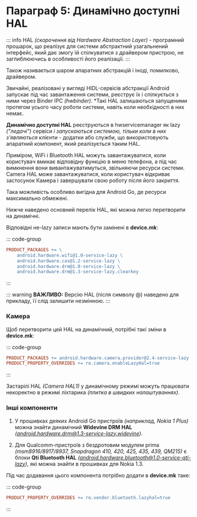 # Параграф 5: Динамічно доступні HAL

::: info 
HAL *(скорочення від Hardware Abstraction Layer)* - програмний прошарок, що реалізує для системи абстрактний узагальнений інтерфейс, який дає змогу їй спілкуватися з драйвером пристрою, не заглиблюючись в особливості його реалізації.
:::

Також називається шаром апаратних абстракцій і іноді, помилково, драйвером.

Звичайні, реалізовані у вигляді HIDL-сервісів абстракції Android запускає під час завантаження системи, реєструє їх і спілкується з ними через Binder IPC *(hwbinder)*. *Такі HAL залишаються запущеними протягом усього часу роботи системи, навіть коли необхідності в них немає.

**Динамічно доступні HAL** реєструються в hwservicemanager як lazy *("ледачі")* сервіси *і запускаються системою, тільки коли в них з'являються клієнти* - додатки або служби, що використовують апаратний компонент, який реалізується таким HAL.

Приміром, WiFi і Bluetooth HAL можуть завантажуватися, коли користувач вмикає відповідну функцію в меню телефона, а під час вимкнення вони вивантажуватимуться, звільняючи ресурси системи. Camera HAL може завантажуватися, коли користувач відкриває застосунок Камера і завершувати свою роботу після його закриття.

Така можливість особливо вигідна для Android Go, де ресурси максимально обмежені.

Нижче наведено основний перелік HAL, які можна легко перетворити на динамічні.

Відповідні не-lazy записи мають бути замінені в **device.mk**:

::: code-group
```makefile [device.mk]
PRODUCT_PACKAGES += \
    android.hardware.wifi@1.0-service-lazy \
    android.hardware.cas@1.2-service-lazy \
    android.hardware.drm@1.0-service-lazy \
    android.hardware.drm@1.3-service-lazy.clearkey
```
:::

::: warning **ВАЖЛИВО:**
Версію HAL (після символу @) наведено для прикладу, її слід залишити незмінною.
:::

### Камера 

Щоб перетворити цей HAL на динамічний, потрібні такі зміни в **device.mk**:

::: code-group
```makefile [device.mk]
PRODUCT_PACKAGES += android.hardware.camera.provider@2.4-service-lazy
PRODUCT_PROPERTY_OVERRIDES += ro.camera.enableLazyHal=true
```
:::

Застарілі HAL *(Camera HAL1)* у динамічному режимі можуть працювати некоректно в режимі ліхтарика *(плитка в швидких налаштуваннях)*.

### Інші компоненти

1. У прошивках деяких Android Go пристроїв *(наприклад, Nokia 1 Plus)* можна знайти динамічний **Widevine DRM HAL** *(android.hardware.drm@1.3-service-lazy.widevine)*.

2. Для Qualcomm-пристроїв з бездротовим модулем prima *(msm8916/8917/8937, Snapdragon 410, 420, 425, 435, 439, QM215)* є блоки **Qti Bluetooth HAL** *(android.hardware.bluetooth@1.0-service-qti-lazy)*, які можна знайти в прошивках для Nokia 1.3.

Під час додавання цього компонента потрібно додати в **device.mk** таке:

::: code-group
```makefile [device.mk]
PRODUCT_PROPERTY_OVERRIDES += ro.vendor.bluetooth.lazyhal=true
```
:::